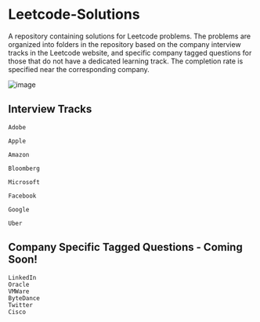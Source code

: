 # Leetcode-Solutions
A repository containing solutions for Leetcode problems. The problems are organized into folders in the repository based on the company interview tracks in the Leetcode website, and specific company tagged questions for those that do not have a dedicated learning track. The completion rate is specified near the corresponding company.

![image](https://www.google.com/url?sa=i&url=https%3A%2F%2Fwww.udemy.com%2Fcourse%2Fleetcode-in-python-50-algorithms-coding-interview-questions%2F&psig=AOvVaw1Zh8-up1dF02ZQib7Thy2i&ust=1590683473150000&source=images&cd=vfe&ved=0CAIQjRxqFwoTCLDv5oW81OkCFQAAAAAdAAAAABAD)

## Interview Tracks 


```Adobe```

```Apple```

```Amazon```

```Bloomberg```

```Microsoft```

```Facebook```

```Google```

```Uber```

## Company Specific Tagged Questions - Coming Soon!

```
LinkedIn
Oracle
VMWare
ByteDance
Twitter
Cisco
```
